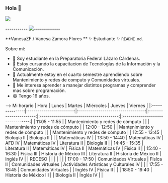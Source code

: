 ### Hola 👋

  ![](https://fontmeme.com/temporary/f65c2c256408a27370a9e8b628896f7a.png)

----------- ![](https://fontmeme.com/temporary/3002e92f12e6d955c9c9c733ffd166e3.png)-------------

**VanesaZF / Vanesa Zamora Flores **  ✨ Estudiante ✨  `README.md`.

Sobre mí:

- 🔭 Soy estudiante en la Preparatoria Federal Lázaro Cárdenas.
- 👾 Estoy cursando la capacitacion de Tecnologías de la Información y la Comunicación.
- 🤔 Actualmente estoy en el cuarto semestre aprendiendo sobre Mantenimiento y redes de computo y Comunidades virtuales.
- 💬 Me interesa aprender a manejar distintos programas y comprender mas sobre programación.
- 😄 Tengo 16 años.

--> Mi horario 
|      Hora      |          Lunes          |               Martes              |        Miércoles       |                  Jueves                 |              Viernes             |
|:--------------:|:-----------------------:|:---------------------------------:|:----------------------:|:---------------------------------------:|:--------------------------------:|
| 11:05  - 11:55 |                         |  Mantenimiento y redes de cómputo |                        |                                         | Mantenimiento y redes de cómputo |
| 12:00  - 12:50 |                         | Mantenimiento y  redes de cómputo |                        |                                         | Mantenimiento y redes de cómputo |
| 12:55  - 13:45 |       Biología II       |            Biología II            |                        |                                         |          Matemáticas IV          |
| 13:50  - 14:40 |      Matemáticas IV     |               AFD IV              |     Matemáticas IV     |              Literatura II              |            Biología II           |
| 14:45  - 15:35 |      Literatura II      |           Matemáticas IV          |        Física II       |              Matemáticas IV             |             Física II            |
| 15:40  - 16:30 |        Física III       |       Historia de México III      |      Literatura II     |          Historia de México II          |             Inglés IV            |
|     RECESO     |                         |                                   |                        |                                         |                                  |
| 17:00  - 17:50 |  Comunidades  Virtuales |             Fisíca II             | Comunidades  virtuales | Actividades Artísticas  y Culturales IV |                                  |
| 17:55  - 18:45 |  Comunidades  Virtuales |                                   |        Inglés IV       |                Física II                |                                  |
| 18:50  - 19:40 | Historia de  México III |                                   |       Biología II      |                Inglés IV                |                                  |
